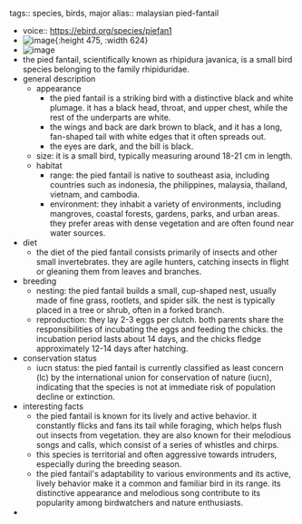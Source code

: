 tags:: species, birds, major
alias:: malaysian pied-fantail

- voice:: https://ebird.org/species/piefan1
- ![image](https://ipfs.io/ipfs/QmRBAwpQ2E9h7Tw8gfJ4HbysNRUoGPWFfmfHFsfWuW9Y9x){:height 475, :width 624}
- ![image](https://ipfs.io/ipfs/QmW8mjP1DrHK1Z7YQMqWzcvZ1LNdoowhmbWsevY35ZWo3p)
- the pied fantail, scientifically known as rhipidura javanica, is a small bird species belonging to the family rhipiduridae.
- general description
	- appearance
		- the pied fantail is a striking bird with a distinctive black and white plumage. it has a black head, throat, and upper chest, while the rest of the underparts are white.
		- the wings and back are dark brown to black, and it has a long, fan-shaped tail with white edges that it often spreads out.
		- the eyes are dark, and the bill is black.
	- size: it is a small bird, typically measuring around 18-21 cm in length.
	- habitat
		- range: the pied fantail is native to southeast asia, including countries such as indonesia, the philippines, malaysia, thailand, vietnam, and cambodia.
		- environment: they inhabit a variety of environments, including mangroves, coastal forests, gardens, parks, and urban areas. they prefer areas with dense vegetation and are often found near water sources.
- diet
	- the diet of the pied fantail consists primarily of insects and other small invertebrates. they are agile hunters, catching insects in flight or gleaning them from leaves and branches.
- breeding
	- nesting: the pied fantail builds a small, cup-shaped nest, usually made of fine grass, rootlets, and spider silk. the nest is typically placed in a tree or shrub, often in a forked branch.
	- reproduction: they lay 2-3 eggs per clutch. both parents share the responsibilities of incubating the eggs and feeding the chicks. the incubation period lasts about 14 days, and the chicks fledge approximately 12-14 days after hatching.
- conservation status
	- iucn status: the pied fantail is currently classified as least concern (lc) by the international union for conservation of nature (iucn), indicating that the species is not at immediate risk of population decline or extinction.
- interesting facts
	- the pied fantail is known for its lively and active behavior. it constantly flicks and fans its tail while foraging, which helps flush out insects from vegetation.
	  they are also known for their melodious songs and calls, which consist of a series of whistles and chirps.
	- this species is territorial and often aggressive towards intruders, especially during the breeding season.
	- the pied fantail's adaptability to various environments and its active, lively behavior make it a common and familiar bird in its range. its distinctive appearance and melodious song contribute to its popularity among birdwatchers and nature enthusiasts.
-